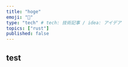 ```yaml
---
title: "hoge"
emoji: "🐡"
type: "tech" # tech: 技術記事 / idea: アイデア
topics: ["rust"]
published: false
---
```

## test
